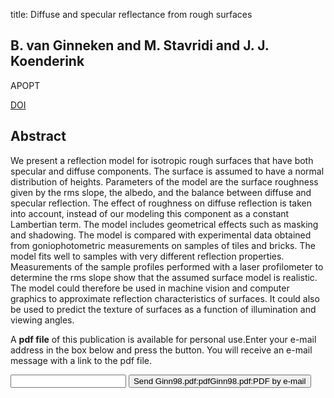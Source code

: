 title: Diffuse and specular reflectance from rough surfaces

## B. van Ginneken and M. Stavridi and J. J. Koenderink
APOPT

<a href="https://doi.org/10.1364/AO.37.000130">DOI</a>

## Abstract
We present a reflection model for isotropic rough surfaces that have both specular and diffuse components. The surface is assumed to have a normal distribution of heights. Parameters of the model are the surface roughness given by the rms slope, the albedo, and the balance between diffuse and specular reflection. The effect of roughness on diffuse reflection is taken into account, instead of our modeling this component as a constant Lambertian term. The model includes geometrical effects such as masking and shadowing. The model is compared with experimental data obtained from goniophotometric measurements on samples of tiles and bricks. The model fits well to samples with very different reflection properties. Measurements of the sample profiles performed with a laser profilometer to determine the rms slope show that the assumed surface model is realistic. The model could therefore be used in machine vision and computer graphics to approximate reflection characteristics of surfaces. It could also be used to predict the texture of surfaces as a function of illumination and viewing angles.

A <b>pdf file</b> of this publication is available for personal use.Enter your e-mail address in the box below and press the button. You will receive an e-mail message with a link to the pdf file.
<form action="sender.php">  <input type="text" name="email">  <input type="submit" value="Send Ginn98.pdf:pdfGinn98.pdf:PDF by e-mail"></form>